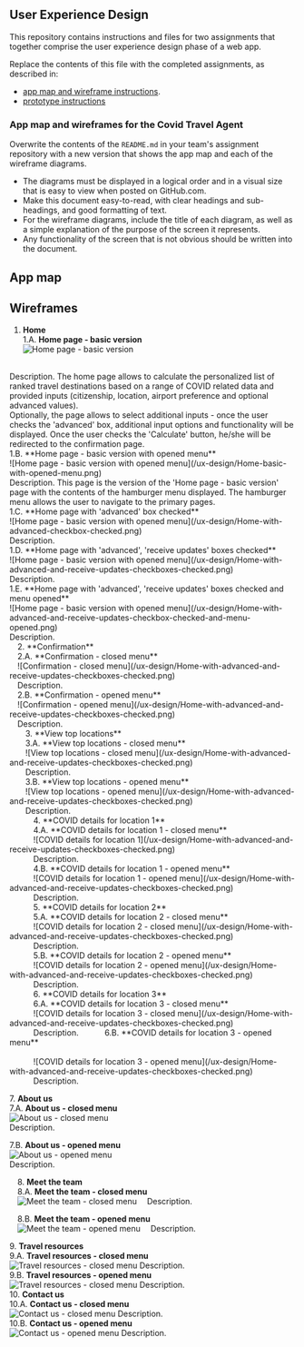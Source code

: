 ## User Experience Design

This repository contains instructions and files for two assignments that together comprise the user experience design phase of a web app.

Replace the contents of this file with the completed assignments, as described in:

- [app map and wireframe instructions](./instructions-app-map-wireframe.md).
- [prototype instructions](./instructions-prototype.md)


### App map and wireframes for the Covid Travel Agent


Overwrite the contents of the `README.md` in your team's assignment repository with a new version that shows the app map and each of the wireframe diagrams.

- The diagrams must be displayed in a logical order and in a visual size that is easy to view when posted on GitHub.com.
- Make this document easy-to-read, with clear headings and sub-headings, and good formatting of text.
- For the wireframe diagrams, include the title of each diagram, as well as a simple explanation of the purpose of the screen it represents.
- Any functionality of the screen that is not obvious should be written into the document.

## App map

## Wireframes

1. **Home** <br>
1.A. **Home page - basic version** <br>
![Home page - basic version ](/ux-design/Home-basic.png)
<br>
Description. The home page allows to calculate the personalized list of ranked travel destinations based on a range of COVID related data and provided inputs (citizenship, location, airport preference and optional advanced values). <br>
Optionally, the page allows to select additional inputs - once the user checks the 'advanced' box, additional input options and functionality will be displayed. Once the user checks the 'Calculate' button, he/she will be redirected to the confirmation page. 
<br>
1.B. **Home page - basic version with opened menu** <br> 
![Home page - basic version with opened menu](/ux-design/Home-basic-with-opened-menu.png)<br>
Description. This page is the version of the 'Home page - basic version' page with the contents of the hamburger menu displayed. The hamburger menu allows the user to navigate to the primary pages.
<br>
1.C. **Home page with 'advanced' box checked** <br> 
![Home page - basic version with opened menu](/ux-design/Home-with-advanced-checkbox-checked.png)<br>
Description.<br>
1.D. **Home page with 'advanced', 'receive updates' boxes checked** <br> 
![Home page - basic version with opened menu](/ux-design/Home-with-advanced-and-receive-updates-checkboxes-checked.png)
<br>
Description. 
<br>
1.E. **Home page with 'advanced', 'receive updates' boxes checked and menu opened** <br>
![Home page - basic version with opened menu](/ux-design/Home-with-advanced-and-receive-updates-checkbox-checked-and-menu-opened.png)
<br> 
Description. 
<br> 
&emsp;2. **Confirmation** <br> 
&emsp;2.A. **Confirmation - closed menu** <br>
&emsp;![Confirmation - closed menu](/ux-design/Home-with-advanced-and-receive-updates-checkboxes-checked.png)
<br> 
&emsp;Description.
<br>
&emsp;2.B. **Confirmation - opened menu** <br> 
&emsp;![Confirmation - opened menu](/ux-design/Home-with-advanced-and-receive-updates-checkboxes-checked.png)
<br> 
&emsp;Description. 
<br> 
&emsp;&emsp;3. **View top locations** <br> 
&emsp;&emsp;3.A. **View top locations - closed menu** <br> 
&emsp;&emsp;![View top locations - closed menu](/ux-design/Home-with-advanced-and-receive-updates-checkboxes-checked.png)
<br> 
&emsp;&emsp;Description. <br>
&emsp;&emsp;3.B. **View top locations - opened menu** <br> 
&emsp;&emsp;![View top locations - opened menu](/ux-design/Home-with-advanced-and-receive-updates-checkboxes-checked.png)
<br> 
&emsp;&emsp;Description.<br>
&emsp;&emsp;&emsp;4. **COVID details for location 1** <br> 
&emsp;&emsp;&emsp;4.A. **COVID details for location 1 - closed menu** <br> 
&emsp;&emsp;&emsp;![COVID details for location 1](/ux-design/Home-with-advanced-and-receive-updates-checkboxes-checked.png)<br> 
&emsp;&emsp;&emsp;Description. <br> 
&emsp;&emsp;&emsp;4.B. **COVID details for location 1 - opened menu** <br> 
&emsp;&emsp;&emsp;![COVID details for location 1 - opened menu](/ux-design/Home-with-advanced-and-receive-updates-checkboxes-checked.png)<br>
&emsp;&emsp;&emsp;Description.<br> 
&emsp;&emsp;&emsp;5. **COVID details for location 2** <br> 
&emsp;&emsp;&emsp;5.A. **COVID details for location 2 - closed menu** <br> 
&emsp;&emsp;&emsp;![COVID details for location 2 - closed menu](/ux-design/Home-with-advanced-and-receive-updates-checkboxes-checked.png)
<br> 
&emsp;&emsp;&emsp;Description.<br>
&emsp;&emsp;&emsp;5.B. **COVID details for location 2 - opened menu** <br> 
&emsp;&emsp;&emsp;![COVID details for location 2 - opened menu](/ux-design/Home-with-advanced-and-receive-updates-checkboxes-checked.png)
<br> 
&emsp;&emsp;&emsp;Description.<br>
&emsp;&emsp;&emsp;6. **COVID details for location 3** <br> 
&emsp;&emsp;&emsp;6.A. **COVID details for location 3 - closed menu** <br> 
&emsp;&emsp;&emsp;![COVID details for location 3 - closed menu](/ux-design/Home-with-advanced-and-receive-updates-checkboxes-checked.png)<br> 
&emsp;&emsp;&emsp;Description.
&emsp;&emsp;&emsp;6.B. **COVID details for location 3 - opened menu** <br> <br>
&emsp;&emsp;&emsp;![COVID details for location 3 - opened menu](/ux-design/Home-with-advanced-and-receive-updates-checkboxes-checked.png)<br> 
&emsp;&emsp;&emsp;Description.<br>

7\. **About us** <br> 
7.A. **About us - closed menu** <br> 
![About us - closed menu](/ux-design/Home-with-advanced-and-receive-updates-checkboxes-checked.png)
<br> 
Description.<br> 

7.B. **About us - opened menu** <br> 
![About us - opened menu](/ux-design/Home-with-advanced-and-receive-updates-checkboxes-checked.png)
<br> 
Description.<br>

&emsp;8. **Meet the team** <br> 
&emsp;8.A. **Meet the team - closed menu** <br> 
&emsp;![Meet the team - closed menu](/ux-design/Home-with-advanced-and-receive-updates-checkboxes-checked.png)
&emsp;Description. <br>

&emsp;8.B. **Meet the team - opened menu** <br>
&emsp;![Meet the team - opened menu](/ux-design/Home-with-advanced-and-receive-updates-checkboxes-checked.png)
&emsp;Description.<br> 

9\. **Travel resources** <br>
9.A. **Travel resources - closed menu** <br> 
![Travel resources - closed menu](/ux-design/Home-with-advanced-and-receive-updates-checkboxes-checked.png)
Description.<br> 
9.B. **Travel resources - opened menu** <br> 
![Travel resources - closed menu](/ux-design/Home-with-advanced-and-receive-updates-checkboxes-checked.png)
Description.<br> 
10\. **Contact us** <br> 
10.A. **Contact us - closed menu** <br> 
![Contact us - closed menu](/ux-design/Home-with-advanced-and-receive-updates-checkboxes-checked.png)
Description.<br> 
10.B. **Contact us - opened menu** <br>
![Contact us - opened menu](/ux-design/Home-with-advanced-and-receive-updates-checkboxes-checked.png)
Description.
